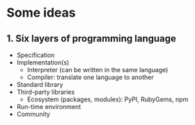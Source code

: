 # Some ideas

## 1. Six layers of programming language
* Specification
* Implementation(s)
  - Interpreter (can be written in the same language)
  - Compiler: translate one language to another
* Standard library
* Third-party libraries
  - Ecosystem (packages, modules): PyPI, RubyGems, npm
* Run-time environment
* Community
